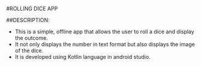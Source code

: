 #ROLLING DICE APP

##DESCRIPTION:
* This is a simple, offline app that allows the user to roll a dice and display the outcome.
* It not only displays the number in text format but also displays the image of the dice.
* It is developed using Kotlin language in android studio.
